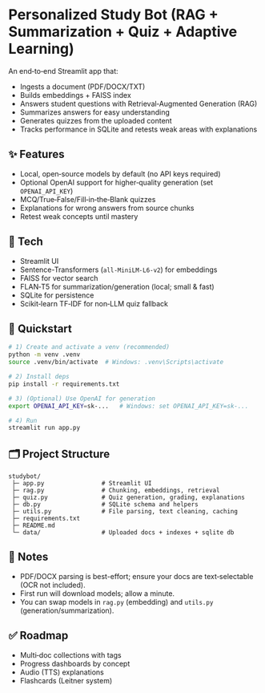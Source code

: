 # Personalized Study Bot (RAG + Summarization + Quiz + Adaptive Learning)

An end‑to‑end Streamlit app that:
- Ingests a document (PDF/DOCX/TXT)
- Builds embeddings + FAISS index
- Answers student questions with Retrieval‑Augmented Generation (RAG)
- Summarizes answers for easy understanding
- Generates quizzes from the uploaded content
- Tracks performance in SQLite and retests weak areas with explanations

## ✨ Features
- Local, open‑source models by default (no API keys required)
- Optional OpenAI support for higher‑quality generation (set `OPENAI_API_KEY`)
- MCQ/True‑False/Fill‑in‑the‑Blank quizzes
- Explanations for wrong answers from source chunks
- Retest weak concepts until mastery

## 🧱 Tech
- Streamlit UI
- Sentence-Transformers (`all-MiniLM-L6-v2`) for embeddings
- FAISS for vector search
- FLAN‑T5 for summarization/generation (local; small & fast)
- SQLite for persistence
- Scikit‑learn TF‑IDF for non‑LLM quiz fallback

## 🚀 Quickstart
```bash
# 1) Create and activate a venv (recommended)
python -m venv .venv
source .venv/bin/activate  # Windows: .venv\Scripts\activate

# 2) Install deps
pip install -r requirements.txt

# 3) (Optional) Use OpenAI for generation
export OPENAI_API_KEY=sk-...   # Windows: set OPENAI_API_KEY=sk-...

# 4) Run
streamlit run app.py
```

## 🗂️ Project Structure
```
studybot/
 ├─ app.py                # Streamlit UI
 ├─ rag.py                # Chunking, embeddings, retrieval
 ├─ quiz.py               # Quiz generation, grading, explanations
 ├─ db.py                 # SQLite schema and helpers
 ├─ utils.py              # File parsing, text cleaning, caching
 ├─ requirements.txt
 ├─ README.md
 └─ data/                 # Uploaded docs + indexes + sqlite db
```

## 🧪 Notes
- PDF/DOCX parsing is best-effort; ensure your docs are text‑selectable (OCR not included).
- First run will download models; allow a minute.
- You can swap models in `rag.py` (embedding) and `utils.py` (generation/summarization).

## ✅ Roadmap
- Multi‑doc collections with tags
- Progress dashboards by concept
- Audio (TTS) explanations
- Flashcards (Leitner system)
```


